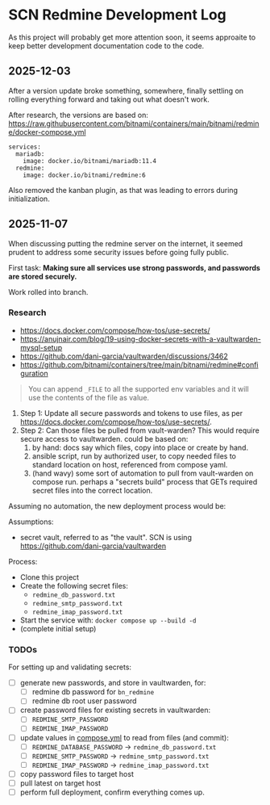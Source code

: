 # SCN Redmine Development Log

As this project will probably get more attention soon, it seems approaite to keep better development documentation code to the code.

## 2025-12-03

After a version update broke something, somewhere, finally settling on rolling everything forward and taking out what doesn't work.

After research, the versions are based on: https://raw.githubusercontent.com/bitnami/containers/main/bitnami/redmine/docker-compose.yml
```
services:
  mariadb:
    image: docker.io/bitnami/mariadb:11.4
  redmine:
    image: docker.io/bitnami/redmine:6
```

Also removed the kanban plugin, as that was leading to errors during initialization.


## 2025-11-07

When discussing putting the redmine server on the internet, it seemed prudent to address some security issues before going fully public.

First task: **Making sure all services use strong passwords, and passwords are stored securely.**

Work rolled into branch.

### Research

* https://docs.docker.com/compose/how-tos/use-secrets/
* https://anujnair.com/blog/19-using-docker-secrets-with-a-vaultwarden-mysql-setup
* https://github.com/dani-garcia/vaultwarden/discussions/3462
* https://github.com/bitnami/containers/tree/main/bitnami/redmine#configuration


> You can append `_FILE` to all the supported env variables and it will use the contents of the file as value.

1. Step 1: Update all secure passwords and tokens to use files, as per https://docs.docker.com/compose/how-tos/use-secrets/.
2. Step 2: Can those files be pulled from vault-warden? This would require secure access to vaultwarden. could be based on:
    1. by hand: docs say which files, copy into place or create by hand.
    2. ansible script, run by authorized user, to copy needed files to standard location on host, referenced from compose yaml.
    3. (hand wavy) some sort of automation to pull from vault-warden on compose run. perhaps a "secrets build" process that GETs required secret files into the correct location.

Assuming no automation, the new deployment process would be:

Assumptions:
- secret vault, referred to as "the vault". SCN is using https://github.com/dani-garcia/vaultwarden

Process:
- Clone this project
- Create the following secret files:
	- `redmine_db_password.txt`
	- `redmine_smtp_password.txt`
	- `redmine_imap_password.txt`
- Start the service with: `docker compose up --build -d`
- (complete initial setup)

### TODOs
For setting up and validating secrets:
- [ ] generate new passwords, and store in vaultwarden, for:
    - [ ] redmine db password for `bn_redmine`
    - [ ] redmine db root user password
- [ ] create password files for existing secrets in vaultwarden:
    - [ ] `REDMINE_SMTP_PASSWORD`
    - [ ] `REDMINE_IMAP_PASSWORD`
- [ ] update values in [compose.yml](https://github.com/Local-Connectivity-Lab/scn-redmine/blob/main/docker-compose.yml) to read from files (and commit):
    - [ ] `REDMINE_DATABASE_PASSWORD` -> `redmine_db_password.txt`
    - [ ] `REDMINE_SMTP_PASSWORD` -> `redmine_smtp_password.txt`
    - [ ] `REDMINE_IMAP_PASSWORD` -> `redmine_imap_password.txt`
- [ ] copy password files to target host
- [ ] pull latest on target host
- [ ] perform full deployment, confirm everything comes up.
